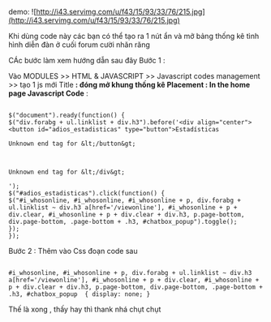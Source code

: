 demo: ![http://i43.servimg.com/u/f43/15/93/33/76/215.jpg](http://i43.servimg.com/u/f43/15/93/33/76/215.jpg)


Khi dùng code này các bạn có thể tạo ra 1 nút ẩn và mở bảng thống kê tình hình diễn đàn ở cuối forum cười nhăn răng

CÁc bước làm xem hướng dẫn sau đây
Bước 1 :

Vào MODULES >> HTML & JAVASCRIPT >> Javascript codes management >> tạo 1 js mới
Title **: đóng mở khung thống kê
Placement : In the home page
Javascript Code** :

```

$("document").ready(function() {
$("div.forabg + ul.linklist + div.h3").before('<div align="center"><button id="adios_estadisticas" type="button">Estadísticas

Unknown end tag for &lt;/button&gt;



Unknown end tag for &lt;/div&gt;

');
$("#adios_estadisticas").click(function() {
$("#i_whosonline, #i_whosonline, #i_whosonline + p, div.forabg + ul.linklist ~ div.h3 a[href='/viewonline'], #i_whosonline + p + div.clear, #i_whosonline + p + div.clear + div.h3, p.page-bottom, div.page-bottom, .page-bottom + .h3, #chatbox_popup").toggle();
});
});

```

Bước 2 :
Thêm vào Css đoạn code sau

```

#i_whosonline, #i_whosonline + p, div.forabg + ul.linklist ~ div.h3 a[href='/viewonline'], #i_whosonline + p + div.clear, #i_whosonline + p + div.clear + div.h3, p.page-bottom, div.page-bottom, .page-bottom + .h3, #chatbox_popup  { display: none; }

```
Thế là xong , thấy hay thì thank nhá chụt chụt